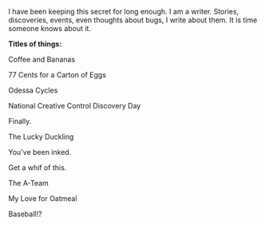 I have been keeping this secret for long enough. I am a writer. Stories, discoveries, events, even thoughts about bugs, I write about them. It is time someone knows about it. 

**Titles of things:**

Coffee and Bananas

77 Cents for a Carton of Eggs

Odessa Cycles

National Creative Control Discovery Day

Finally.

The Lucky Duckling

You've been inked.

Get a whif of this.

The A-Team

My Love for Oatmeal

Baseball!?







